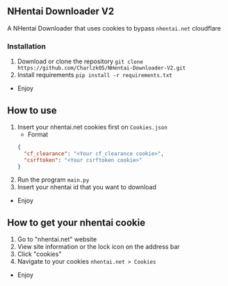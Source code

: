 ## NHentai Downloader V2

A NHentai Downloader that uses cookies to bypass `nhentai.net` cloudflare

### Installation

1. Download or clone the repository `git clone https://github.com/Charlzk05/NHentai-Downloader-V2.git`
2. Install requirements `pip install -r requirements.txt`

- Enjoy

## How to use

1. Insert your nhentai.net cookies first on `Cookies.json`
   - Format
   ```json
   {
     "cf_clearance": "<Your cf_clearance cookie>",
     "csrftoken": "<Your csrftoken cookie>"
   }
   ```
2. Run the program `main.py`
3. Insert your nhentai id that you want to download

- Enjoy

## How to get your nhentai cookie

1. Go to "nhentai.net" website
2. View site information or the lock icon on the address bar
3. Click "cookies"
4. Navigate to your cookies `nhentai.net > Cookies`

- Enjoy
